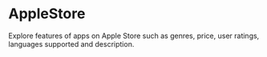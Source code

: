 # AppleStore
Explore features of apps on Apple Store such as genres, price, user ratings, languages supported and description.
